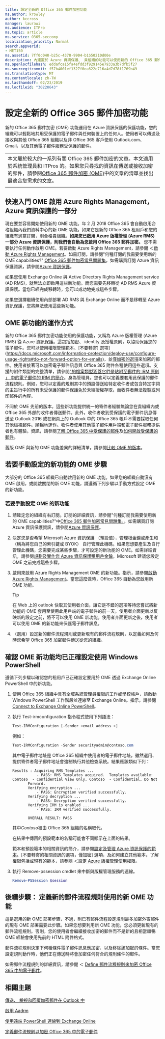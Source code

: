 ```yaml
---
title: 設定全新的 Office 365 郵件加密功能
ms.author: krowley
author: kccross
manager: laurawi
ms.audience: ITPro
ms.topic: article
ms.service: O365-seccomp
localization_priority: Normal
search.appverid:
- MET150
ms.assetid: 7ff0c040-b25c-4378-9904-b1b50210d00e
description: 內建置於 Azure 資訊保護、 貴組織的功能可以使用新的 Office 365 郵件加密受保護的電子郵件通訊與組織內外的人。與其他 Office 365 組織、 Outlook.com、 Gmail、 及其他電子郵件服務搭配使用的新 OME 功能。
ms.openlocfilehash: eddafca15fa4efdd3f929145e7933a3b7dfb5f27
ms.sourcegitcommit: f57b4001ef1327f0ea622e716a4d7d78f1769b49
ms.translationtype: MT
ms.contentlocale: zh-TW
ms.lasthandoff: 02/23/2019
ms.locfileid: "30220643"
---
```

# <a name="set-up-new-office-365-message-encryption-capabilities"></a>設定全新的 Office 365 郵件加密功能

新的 Office 365 郵件加密 (OME) 功能運用在 Azure 資訊保護的保護功能，您的組織可以輕鬆地共用受保護的電子郵件與任何裝置上的任何人。使用者可以傳送及接收與其他 Office 365 組織以及非 Office 365 客戶使用 Outlook.com、 Gmail，以及其他電子郵件服務受保護的郵件。

||
|:-----|
|本文屬於較大的一系列有關 Office 365 郵件加密的文章。本文適用於系統管理員和 ITPros 的。如果您只尋找的資訊在傳送或接收加密的郵件，請參閱[Office 365 郵件加密 (OME)](ome.md)中的文章的清單並找出最適合您需求的文章。 |
||

## <a name="get-started-with-ome-by-activating-azure-rights-management-part-of-azure-information-protection"></a>快速入門 OME 啟用 Azure Rights Management，Azure 資訊保護的一部分

現在要並容易開始使用新的 OME 功能。年 2 月 2018 Office 365 會自動啟用合格組織內我們資料中心的新 OME 功能。如果它是新的 Office 365 租用戶和您的組織有適當訂閱，則合格貴組織。**如果您已啟用 Azure 版權管理 (Azure RMS) 一部分 Azure 資訊保護，則我們會自動為您啟用 Office 365 郵件加密。** 您不需要執行任何動作啟用 OME。若要啟動 Azure Rights Management，請參閱 ＜[啟動 Azure Rights Management](https://docs.microsoft.com/azure/information-protection/deploy-use/activate-service)。如需訂閱，請參閱"何種訂閱的我需要使用新的 OME capabilities?" [Office 365 郵件加密常見問題集](ome-faq.md)。如需購買訂閱 Azure 資訊保護資訊，請參閱[Azure 資訊保護](https://azure.microsoft.com/services/information-protection/)。
  
如果您使用 Exchange Online 與 Active Directory Rights Management service (AD RMS)，就無法立即啟用這些新功能。而您需要先移轉從 AD RMS Azure 資訊保護。當您已經完成移轉時，您可以成功地完成這些步驟。
  
如果您選擇繼續使用內部部署 AD RMS 與 Exchange Online 而不是移轉至 Azure 資訊保護，您將無法使用這些新功能。
  
## <a name="how-the-new-capabilities-for-ome-work"></a>OME 新功能的運作方式

新的 Office 365 郵件加密功能使用的保護功能，又稱為 Azure 版權管理 (Azure RMS) 從 Azure 資訊保護。這包括加密、 identity 及授權原則，以協助保護您的電子郵件。您可以使用權限管理範本、[不要轉寄] 選項](https://docs.microsoft.com/information-protection/deploy-use/configure-usage-rights#do-not-forward-option-for-emails)，並[僅加密的選項](https://docs.microsoft.com/information-protection/deploy-use/configure-usage-rights#encrypt-only-option-for-emails)來加密的郵件。使用者接著可以加密電子郵件訊息與 Office 365 附件各種使用這些選項。支援的附件類型的完整清單，請參閱["的檔案類型涵蓋它們是貼附至郵件的 IRM 原則 」 中的電子郵件的 IRM 的簡介](https://support.office.com/article/bb643d33-4a3f-4ac7-9770-fd50d95f58dc#FileTypesforIRM)。身為管理員，您也可以定義要套用此保護的郵件流程規則。例如，您可以定義的規則其中的預設傳送給特定收件者或包含特定字詞的主旨行中的所有未受保護的郵件保護免於未經授權存取，而收件者無法複製或列印郵件的內容。
  
不同於 OME 先前的版本，這些新功能提供統一的寄件者經驗無論您在貴組織內或 Office 365 外部的收件者傳送郵件。此外，收件者收到受保護的電子郵件訊息傳送至 Outlook 2016 或在網頁上的 Outlook 中的 Office 365 帳戶不需要採取任何其他檢視郵件。順暢地運作。收件者使用其他電子郵件用戶端和電子郵件服務提供者也有體驗。資訊，請參閱[了解 Office 365 中受保護的郵件](https://support.office.com/article/Learn-about-protected-messages-in-Office-365-2baf3ac7-12db-40a4-8af7-1852204b4b67)及[如何開啟受保護的郵件](https://support.office.com/article/How-do-I-open-a-protected-message-1157a286-8ecc-4b1e-ac43-2a608fbf3098)。

舊版 OME 與新的 OME 功能差異的詳細清單，請參閱[比較 OME 的版本](ome-version-comparison.md)。
  
## <a name="steps-to-manually-set-up-the-new-capabilities-for-ome"></a>若要手動設定的新功能的 OME 步驟

大部分的 Office 365 組織已自動啟用新的 OME 功能。如果您的組織自動沒有 OME 啟用，或開啟關閉的新 OME 功能，請遵循下列步驟以手動方式設定 OME 的新功能。
  
### <a name="to-manually-set-up-the-new-capabilities-for-ome"></a>若要手動設定 OME 的新功能

1. 請確定您的組織有右訂閱。訂閱的詳細資訊，請參閱"何種訂閱我需要使用新的 OME capabilities?"中[Office 365 郵件加密常見問題集。](ome-faq.md)。如需購買訂閱 Azure 資訊保護資訊，請參閱[Azure 資訊保護](https://azure.microsoft.com/services/information-protection/)。

2. 決定您是否希望 Microsoft Azure 資訊保護 （預設值），管理根金鑰或產生和 （稱為將您自己的索引鍵或 BYOK） 自行管理此機碼。如果您想要產生及自行管理此機碼，您需要完成某些步驟，才可設定的新功能的 OME。如需詳細資訊，請參閱[規劃及實作您 Azure 資訊保護租用戶金鑰](https://docs.microsoft.com/information-protection/plan-design/plan-implement-tenant-key)。Microsoft 建議您設定 OME 之前完成這些步驟。

3. 啟用來啟用 Azure Rights Management OME 的新功能。指示，請參閱[啟動 Azure Rights Management](https://docs.microsoft.com/azure/information-protection/deploy-use/activate-service)。當您這麼做時，Office 365 自動為您啟用新 OME 功能。

    > [!TIP]
    > 在 Web 上的 outlook 快取其使用者介面，讓它是不錯的選項等待您嘗試將新功能的 OME 套用至使用此用戶端的電子郵件的前一天。使用者介面更新以反映新的設定之前，將不可以使用 OME 新功能。使用者介面更新之後，使用者可以使用 OME 的新功能來保護電子郵件訊息。
  
4. （選用）設定新的郵件流程規則或更新現有的郵件流程規則，以定義如何及何時您希望 Office 365 加密郵件傳送從您的組織。

## <a name="verify-that-the-new-capabilities-for-ome-are-configured-properly-by-using-windows-powershell"></a>確認 OME 新功能均已正確設定使用 Windows PowerShell

遵循下列步驟以確認您的租用戶已正確設定要用於 OME 透過 Exchange Online PowerShell 中的新功能。
  
1. 使用 Office 365 組織中具有全域系統管理員權限的工作或學校帳戶，請啟動 Windows PowerShell 工作階段並連線至 Exchange Online。指示，請參閱[Connect to Exchange Online PowerShell](https://aka.ms/exopowershell)。

2. 執行 Test-irmconfiguration 指令程式使用下列語法：

     ```powershell
     Test-IRMConfiguration [-Sender <email address >]
     ```  

   例如：

     ```powershell
     Test-IRMConfiguration -Sender securityadmin@contoso.com
     ```

    其中電子郵件地址是 Office 365 組織中使用者的電子郵件地址。雖然選用、 提供寄件者電子郵件地址會強制執行其他檢查系統。結果應該類似下列：

     ```text
    Results : Acquiring RMS Templates ...
                - PASS: RMS Templates acquired.  Templates available: Contoso  - Confidential View Only, Contoso  - Confidential, Do Not 
            Forward.
            Verifying encryption ...
                - PASS: Encryption verified successfully.
            Verifying decryption ...
                - PASS: Decryption verified successfully.
            Verifying IRM is enabled ...
                - PASS: IRM verified successfully.

            OVERALL RESULT: PASS
    ```

    其中*Contoso*被由 Office 365 組織的名稱取代。

    在結果中傳回的預設範本的名稱可能會不同顯示在上面的結果。

    範本和預設範本的相關資訊的簡介，請參閱[設定及管理 Azure 資訊保護的範本](https://docs.microsoft.com/information-protection/deploy-use/configure-policy-templates)。[不要轉寄的相關資訊的選項，僅加密] 選項，及如何建立其他範本，了解權限包括或現有的範本，請參閱 ＜[設定 Azure 版權管理使用權限](https://docs.microsoft.com/information-protection/deploy-use/configure-usage-rights)。

3. 執行 Remove-pssession cmdlet 來中斷與版權管理服務的連線。
    
     ```powershell
     Remove-PSSession $session
     ```

## <a name="next-steps-define-new-mail-flow-rules-that-use-the-new-ome-capabilities"></a>後續步驟： 定義新的郵件流程規則使用的新 OME 功能

這是選用的新 OME 部署步驟，不過，則已有郵件流程設定規則最多加密外寄郵件的現有 OME 部署需要此步驟。如果您想要利用新 OME 功能，您必須更新現有的郵件流程規則。否則，您的使用者會繼續接收加密的郵件而不是新的且相當順暢 OME 經驗會使用先前的 HTML 附件格式。
  
郵件流程規則決定下何種條件電子郵件訊息應加密，以及移除該加密的條件。當您設定規則動作時，他們正在傳送時將會加密任何符合的規則條件的郵件。
  
如需郵件流程規則的詳細資訊，請參閱 ＜ [Define 郵件流程規則來加密 Office 365 中的電子郵件](define-mail-flow-rules-to-encrypt-email.md)。
  
## <a name="related-topics"></a>相關主題

[傳送、 檢視和回覆加密郵件在 Outlook 中](https://support.office.com/article/eaa43495-9bbb-4fca-922a-df90dee51980.aspx)
  
[啟用 Aadrm](https://docs.microsoft.com/powershell/module/aadrm/enable-aadrm?view=azureipps)
  
[使用遠端 PowerShell 連線到 Exchange Online](https://technet.microsoft.com/library/jj984289%28v=exchg.160%29.aspx)
  
[定義郵件流規則以加密 Office 365 中的電子郵件](define-mail-flow-rules-to-encrypt-email.md)
